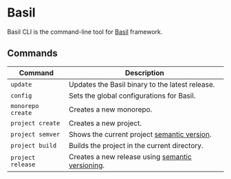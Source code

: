 # Basil

Basil CLI is the command-line tool for [Basil](https://github.com/gardenbed/basil) framework.

## Commands

| Command | Description |
|---------|-------------|
| `update` | Updates the Basil binary to the latest release. |
| `config` | Sets the global configurations for Basil. |
| `monorepo create` | Creates a new monorepo. |
| `project create` | Creates a new project. |
| `project semver` | Shows the current project [semantic version](https://semver.org). |
| `project build` | Builds the project in the current directory. |
| `project release` | Creates a new release using [semantic versioning](https://semver.org). |
